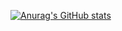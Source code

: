 [![Anurag's GitHub stats](https://github-readme-stats.vercel.app/api?username=kevindkchan&theme=dark)](https://github.com/anuraghazra/github-readme-stats)
